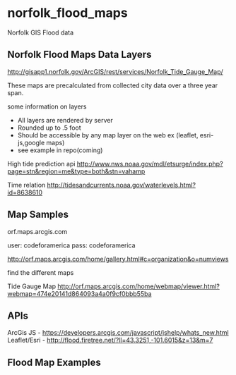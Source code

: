 norfolk_flood_maps
==================

Norfolk GIS Flood data

Norfolk Flood Maps Data Layers
---
http://gisapp1.norfolk.gov/ArcGIS/rest/services/Norfolk_Tide_Gauge_Map/

These maps are precalculated from collected city data over a three year span.

some information on layers

- All layers are rendered by server
- Rounded up to .5 foot
- Should be accessible by any map layer on the web ex (leaflet, esri-js,google maps)
- see example in repo(coming)  

High tide prediction api
http://www.nws.noaa.gov/mdl/etsurge/index.php?page=stn&region=me&type=both&stn=vahamp

Time relation
http://tidesandcurrents.noaa.gov/waterlevels.html?id=8638610


Map Samples
---
orf.maps.arcgis.com

user: codeforamerica
pass: codeforamerica

http://orf.maps.arcgis.com/home/gallery.html#c=organization&o=numviews

find the different maps


Tide Gauge Map
http://orf.maps.arcgis.com/home/webmap/viewer.html?webmap=474e20141d864093a4a0f9cf0bbb55ba

APIs
---
ArcGis JS - https://developers.arcgis.com/javascript/jshelp/whats_new.html
Leaflet/Esri - http://flood.firetree.net/?ll=43.3251,-101.6015&z=13&m=7


Flood Map Examples
---
